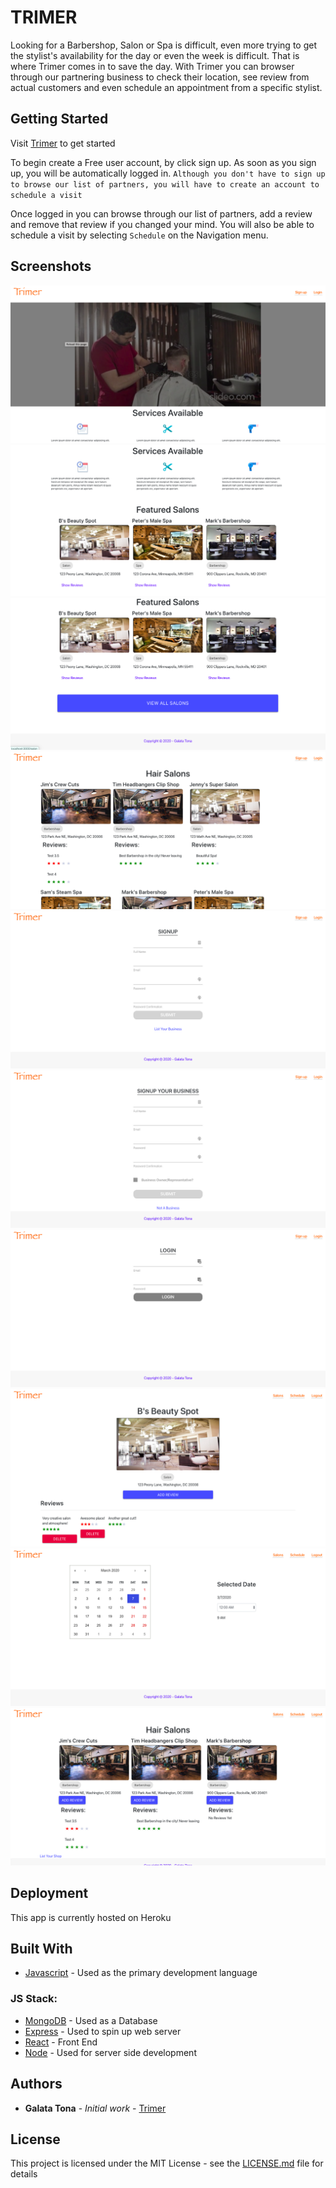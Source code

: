 # TRIMER

Looking for a Barbershop, Salon or Spa is difficult, even more trying to get the stylist's availability for the day or even the week is difficult. That is where Trimer comes in to save the day. With Trimer you can browser through our partnering business to check their location, see review from actual customers and even schedule an appointment from a specific stylist. 

## Getting Started

Visit [Trimer](https://trimer-app.herokuapp.com/) to get started

To begin create a Free user account, by click sign up. As soon as you sign up, you will be automatically logged in. 
``Although you don't have to sign up to browse our list of partners, you will have to create an account to schedule a visit``

Once logged in you can browse through our list of partners, add a review and remove that review if you changed your mind. You will also be able to schedule a visit by selecting ``Schedule`` on the Navigation menu.

## Screenshots

![alt text](https://github.com/tonagalata/trimer/blob/master/src/Images/screenshots/screenshot1.png)
![alt text](https://github.com/tonagalata/trimer/blob/master/src/Images/screenshots/screenshot2.png)
![alt text](https://github.com/tonagalata/trimer/blob/master/src/Images/screenshots/screenshot3.png)
![alt text](https://github.com/tonagalata/trimer/blob/master/src/Images/screenshots/screenshot4.png)
![alt text](https://github.com/tonagalata/trimer/blob/master/src/Images/screenshots/screenshot5.png)
![alt text](https://github.com/tonagalata/trimer/blob/master/src/Images/screenshots/screenshot6.png)
![alt text](https://github.com/tonagalata/trimer/blob/master/src/Images/screenshots/screenshot7.png)
![alt text](https://github.com/tonagalata/trimer/blob/master/src/Images/screenshots/screenshot8.png)
![alt text](https://github.com/tonagalata/trimer/blob/master/src/Images/screenshots/screenshot9.png)
![alt text](https://github.com/tonagalata/trimer/blob/master/src/Images/screenshots/screenshot10.png)


## Deployment

This app is currently hosted on Heroku

## Built With
* [Javascript](https://developer.mozilla.org/en-US/docs/Web/JavaScript) - Used as the primary development language
### JS Stack:
* [MongoDB](https://www.mongodb.com/) - Used as a Database
* [Express](https://expressjs.com/) - Used to spin up web server
* [React](https://reactjs.org/) - Front End
* [Node](https://nodejs.org/en/) - Used for server side development

## Authors

* **Galata Tona** - *Initial work* - [Trimer](https://github.com/tonagalata/trimer)

## License

This project is licensed under the MIT License - see the [LICENSE.md](LICENSE.md) file for details